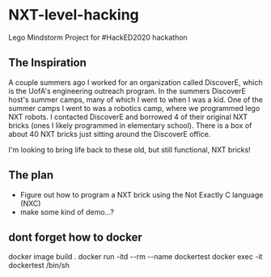# NXT-level-hacking
Lego Mindstorm Project for #HackED2020 hackathon 

## The Inspiration
A couple summers ago I worked for an organization called DiscoverE, which is the UofA's engineering outreach program. In the summers DiscoverE host's summer camps, many of which I went to when I was a kid. One of the summer camps I went to was a robotics camp, where we programmed lego NXT robots. I contacted DiscoverE and borrowed 4 of their original NXT bricks (ones I likely programmed in elementary school). There is a box of about 40 NXT bricks just sitting around the DiscoverE office. 

I'm looking to bring life back to these old, but still functional, NXT bricks!

## The plan
- Figure out how to program a NXT brick using the Not Exactly C language (NXC)
- make some kind of demo...?

## dont forget how to docker
docker image build .
docker run -itd --rm --name dockertest <imageid>
docker exec -it dockertest /bin/sh
